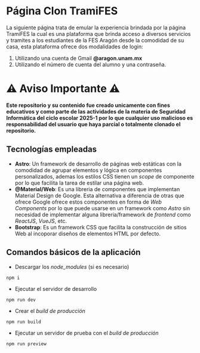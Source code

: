 # Página Clon TramiFES

La siguiente página trata de emular la experiencia brindada por la página TramiFES la cual es una plataforma
que brinda acceso a diversos servicios y tramites a los estudiantes de la FES Aragón desde la comodidad de su casa,
esta plataforma ofrece dos modalidades de login:

1. Utilizando una cuenta de Gmail **@aragon.unam.mx**
2. Utilizando el número de cuenta del alumno y una contraseña.

# ⚠️ Aviso Importante ⚠️

**Este repositorio y su contenido fue creado unicamente con fines educativos y como parte de las actividades de la
materia de Seguridad Informática del ciclo escolar 2025-1 por lo que cualquier uso malicioso es responsabilidad del
usuario que haya parcial o totalmente clonado el repositorio.**

## Tecnologías empleadas

- **Astro**: Un framework de desarrollo de páginas web estáticas con la comodidad de agrupar elementos y lógica en
  componentes personalizados, ademas los estilos CSS tienen un _scope_ de componente por lo que facilita la tarea de
  estilar una página web.
- **@Material/Web**: Es una libreria de componentes que implementan Material Design de Google. Esta alternativa a
  diferencia de otras que ofrece Google ofrece estos componentes en forma de _Web Components_ por lo que puede
  usarse en un framework como _Astro_ sin necesidad de implementar alguna libreria/framework de _frontend_
  como _ReactJS_, _VueJS_, etc.
- **Bootstrap**: Es un framework CSS que facilita la construcción de sitios Web al incoporar diseños de elementos
  HTML por defecto.

## Comandos básicos de la aplicación

- Descargar los _node_modules_ (si es necesario)

```
npm i
```

- Ejecutar el servidor de desarrollo

```
npm run dev
```

- Crear el _build de producción_

```
npm run build
```

- Ejecutar un servidor de prueba con el _build de producción_

```
npm run preview
```
